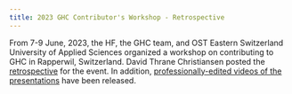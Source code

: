 ```yaml
---
title: 2023 GHC Contributor's Workshop - Retrospective
---
```


From 7-9 June, 2023, the HF, the GHC team, and OST Eastern Switzerland University of Applied Sciences organized a workshop on contributing to GHC in Rapperwil, Switzerland. David Thrane Christiansen posted the <a href="/reports/2023-ghc-contributos-workshop/">retrospective</a> for the event. In addition, <a href="https://www.youtube.com/playlist?list=PLQpeDZt0_xQfTQPvjsT1ub-qVPXJ6fVy0">professionally-edited videos of the presentations</a> have been released.
